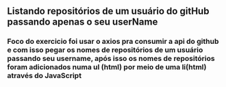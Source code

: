 ## Listando repositórios de um usuário do gitHub passando apenas o seu userName 

### Foco do exercicio foi usar o axios pra consumir a api do github e com isso pegar os nomes de repositórios de um usuário passando seu username, após isso os nomes de repositórios foram adicionados numa ul (html) por meio de uma li(html) através do JavaScript 
